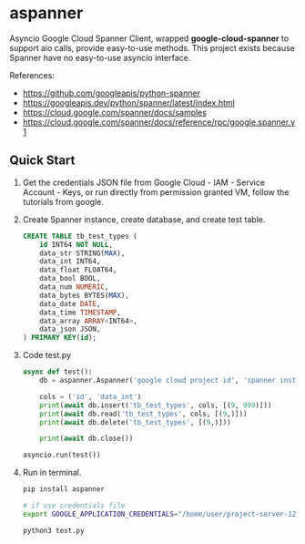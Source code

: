 # aspanner
Asyncio Google Cloud Spanner Client, wrapped **google-cloud-spanner** to support aio calls, provide easy-to-use methods.
This project exists because Spanner have no easy-to-use asyncio interface.


References:

* https://github.com/googleapis/python-spanner
* https://googleapis.dev/python/spanner/latest/index.html
* https://cloud.google.com/spanner/docs/samples
* https://cloud.google.com/spanner/docs/reference/rpc/google.spanner.v1


## Quick Start

1. Get the credentials JSON file from Google Cloud - IAM - Service Account - Keys,
or run directly from permission granted VM, follow the tutorials from google.

2. Create Spanner instance, create database, and create test table.

    ``` SQL
    CREATE TABLE tb_test_types (
        id INT64 NOT NULL,
        data_str STRING(MAX),
        data_int INT64,
        data_float FLOAT64,
        data_bool BOOL,
        data_num NUMERIC,
        data_bytes BYTES(MAX),
        data_date DATE,
        data_time TIMESTAMP,
        data_array ARRAY<INT64>,
        data_json JSON,
    ) PRIMARY KEY(id);
    ```

3. Code test.py

    ``` python
    async def test():
        db = aspanner.Aspanner('google cloud project id', 'spanner instance name', 'database')

        cols = ('id', 'data_int')
        print(await db.insert('tb_test_types', cols, [(9, 999)]))
        print(await db.read('tb_test_types', cols, [(9,)]))
        print(await db.delete('tb_test_types', [(9,)]))

        print(await db.close())

    asyncio.run(test())
    ```

4. Run in terminal.

    ``` bash
    pip install aspanner

    # if use credentials file
    export GOOGLE_APPLICATION_CREDENTIALS="/home/user/project-server-1234568-1234567890.json"

    python3 test.py
    ```
